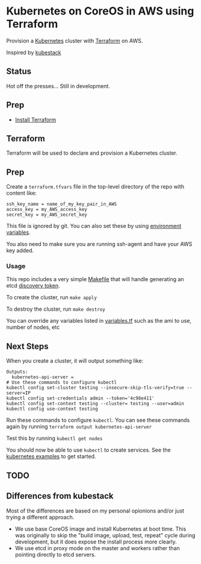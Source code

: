 # Kubernetes on CoreOS in AWS using Terraform

Provision a [Kubernetes](http://kubernetes.io) cluster with [Terraform](https://www.terraform.io) on AWS.

Inspired by [kubestack](https://github.com/kelseyhightower/kubestack)

## Status

Hot off the presses... Still in development.

## Prep
- [Install Terraform](https://www.terraform.io/intro/getting-started/install.html)

## Terraform

Terraform will be used to declare and provision a Kubernetes cluster.

## Prep

Create a `terraform.tfvars` file in the top-level directory of the repo with content like:

```
ssh_key_name = name_of_my_key_pair_in_AWS
access_key = my_AWS_access_key
secret_key = my_AWS_secret_key
```

This file is ignored by git.  You can also set these by using [environment variables](https://www.terraform.io/docs/configuration/variables.html).

You also need to make sure you are running ssh-agent and have your AWS key added.

### Usage

This repo includes a very simple [Makefile](./Makefile) that will handle generating an etcd [discovery token](https://coreos.com/docs/cluster-management/setup/cluster-discovery/).

To create the cluster, run `make apply`

To destroy the cluster, run `make destroy`

You can override any variables listed in [variables.tf](./variables.tf) such as the ami to use, number of nodes, etc

## Next Steps

When you create a cluster, it will output something like:

```
Outputs:
  kubernetes-api-server =
# Use these commands to configure kubectl
kubectl config set-cluster testing --insecure-skip-tls-verify=true --server=IP
kubectl config set-credentials admin --token='4c98e411'
kubectl config set-context testing --cluster= testing --user=admin
kubectl config use-context testing
```

Run these commands to configure `kubectl`.  You can see these commands again by running `terraform output kubernetes-api-server`

Test this by running `kubectl get nodes`

You should now be able to use `kubectl` to create services. See the [kubernetes examples](https://github.com/GoogleCloudPlatform/kubernetes/tree/master/examples) to get started.

## TODO

## Differences from kubestack

Most of the differences are based on my personal opionions and/or just
trying a different approach.

- We use base CoreOS image and install Kubernetes at boot time.  This
  was originally to skip the "build image, upload, test, repeat" cycle
  during development, but it does expose the install process more
  clearly.
- We use etcd in proxy mode on the master and workers rather than
   pointing directly to etcd servers.


